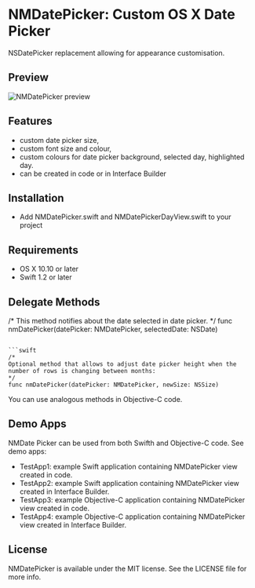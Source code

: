 NMDatePicker: Custom OS X Date Picker
=====================================

NSDatePicker replacement allowing for appearance customisation.

## Preview
![NMDatePicker preview](http://netmedia.home.pl/github/nmdatepicker/nmdatepicker-preview.png)

## Features
- custom date picker size,
- custom font size and colour,
- custom colours for date picker background, selected day, highlighted day.
- can be created in code or in Interface Builder

## Installation
- Add NMDatePicker.swift and NMDatePickerDayView.swift to your project

## Requirements
- OS X 10.10 or later
- Swift 1.2 or later

## Delegate Methods
/* 
This method notifies about the date selected in date picker.
*/
func nmDatePicker(datePicker: NMDatePicker, selectedDate: NSDate)   
```

```swift
/*
Optional method that allows to adjust date picker height when the number of rows is changing between months:    
*/
func nmDatePicker(datePicker: NMDatePicker, newSize: NSSize) 
```
You can use analogous methods in Objective-C code.


## Demo Apps
NMDate Picker can be used from both Swifth and Objective-C code. See demo apps:
- TestApp1: example Swift application containing NMDatePicker view created in code.
- TestApp2: example Swift application containing NMDatePicker view created in Interface Builder.
- TestApp3: example Objective-C application containing NMDatePicker view created in code.
- TestApp4: example Objective-C application containing NMDatePicker view created in Interface Builder.


## License
NMDatePicker is available under the MIT license. See the LICENSE file for more info.

